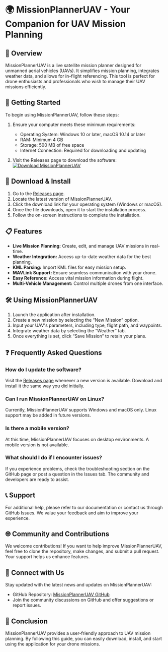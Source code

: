 # 🌍 MissionPlannerUAV - Your Companion for UAV Mission Planning

## 🎯 Overview
MissionPlannerUAV is a live satellite mission planner designed for unmanned aerial vehicles (UAVs). It simplifies mission planning, integrates weather data, and allows for in-flight referencing. This tool is perfect for drone enthusiasts and professionals who wish to manage their UAV missions efficiently.

## 🚀 Getting Started
To begin using MissionPlannerUAV, follow these steps:

1. Ensure your computer meets these minimum requirements:
   - Operating System: Windows 10 or later, macOS 10.14 or later
   - RAM: Minimum 4 GB
   - Storage: 500 MB of free space
   - Internet Connection: Required for downloading and updating

2. Visit the Releases page to download the software:  
   [![Download MissionPlannerUAV](https://img.shields.io/badge/download-via%20GitHub-blue.svg)](https://github.com/Bibhu1997/MissionPlannerUAV/releases)

## 💾 Download & Install
1. Go to the [Releases page](https://github.com/Bibhu1997/MissionPlannerUAV/releases).
2. Locate the latest version of MissionPlannerUAV.
3. Click the download link for your operating system (Windows or macOS).
4. Once the file downloads, open it to start the installation process.
5. Follow the on-screen instructions to complete the installation.

## 📋 Features
- **Live Mission Planning:** Create, edit, and manage UAV missions in real-time.
- **Weather Integration:** Access up-to-date weather data for the best planning.
- **KML Parsing:** Import KML files for easy mission setup.
- **MAVLink Support:** Ensure seamless communication with your drone.
- **Easy Reference:** Access vital mission information during flight.
- **Multi-Vehicle Management:** Control multiple drones from one interface.

## 🛠️ Using MissionPlannerUAV
1. Launch the application after installation.
2. Create a new mission by selecting the “New Mission” option.
3. Input your UAV's parameters, including type, flight path, and waypoints.
4. Integrate weather data by selecting the “Weather” tab.
5. Once everything is set, click “Save Mission” to retain your plans.

## ❓ Frequently Asked Questions

### How do I update the software?
Visit the [Releases page](https://github.com/Bibhu1997/MissionPlannerUAV/releases) whenever a new version is available. Download and install it the same way you did initially.

### Can I run MissionPlannerUAV on Linux?
Currently, MissionPlannerUAV supports Windows and macOS only. Linux support may be added in future versions.

### Is there a mobile version?
At this time, MissionPlannerUAV focuses on desktop environments. A mobile version is not available.

### What should I do if I encounter issues?
If you experience problems, check the troubleshooting section on the GitHub page or post a question in the Issues tab. The community and developers are ready to assist.

## 📞 Support
For additional help, please refer to our documentation or contact us through GitHub Issues. We value your feedback and aim to improve your experience.

## 🌐 Community and Contributions
We welcome contributions! If you want to help improve MissionPlannerUAV, feel free to clone the repository, make changes, and submit a pull request. Your support helps us enhance features.

## 🔗 Connect with Us
Stay updated with the latest news and updates on MissionPlannerUAV:
- GitHub Repository: [MissionPlannerUAV GitHub](https://github.com/Bibhu1997/MissionPlannerUAV)
- Join the community discussions on GitHub and offer suggestions or report issues.

## 🏁 Conclusion
MissionPlannerUAV provides a user-friendly approach to UAV mission planning. By following this guide, you can easily download, install, and start using the application for your drone missions.